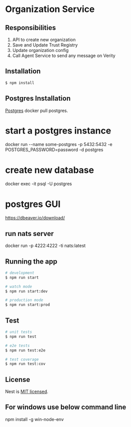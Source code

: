 # Organization Service

## Responsibilities
1. API to create new organization
2. Save and Update Trust Registry
3. Update organization config
3. Call Agent Service to send any message on Verity

## Installation

```bash
$ npm install
```

## Postgres Installation
[Postgres](https://hub.docker.com/_/postgres) docker pull postgres.

# start a postgres instance
docker run --name some-postgres -p 5432:5432 -e POSTGRES_PASSWORD=password -d postgres
# create new database
docker exec -it <docker-container-name> psql -U postgres

# postgres GUI 
https://dbeaver.io/download/

## run nats server
docker run -p 4222:4222 -ti nats:latest

## Running the app

```bash
# development
$ npm run start

# watch mode
$ npm run start:dev

# production mode
$ npm run start:prod
```

## Test

```bash
# unit tests
$ npm run test

# e2e tests
$ npm run test:e2e

# test coverage
$ npm run test:cov
```

## License

Nest is [MIT licensed](LICENSE).

## For windows use below command line

npm install -g win-node-env
